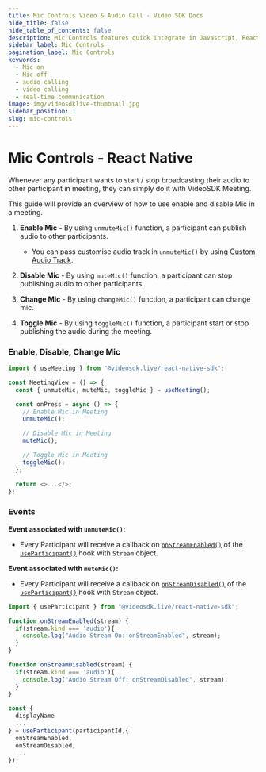 ```yaml
---
title: Mic Controls Video & Audio Call - Video SDK Docs
hide_title: false
hide_table_of_contents: false
description: Mic Controls features quick integrate in Javascript, React JS, Android, IOS, React Native, Flutter with Video SDK to add live video & audio conferencing to your applications.
sidebar_label: Mic Controls
pagination_label: Mic Controls
keywords:
  - Mic on
  - Mic off
  - audio calling
  - video calling
  - real-time communication
image: img/videosdklive-thumbnail.jpg
sidebar_position: 1
slug: mic-controls
---
```


# Mic Controls - React Native

Whenever any participant wants to start / stop broadcasting their audio to other participant in meeting, they can simply do it with VideoSDK Meeting.

This guide will provide an overview of how to use enable and disable Mic in a meeting.

1. **Enable Mic** - By using `unmuteMic()` function, a participant can publish audio to other participants.

   - You can pass customise audio track in `unmuteMic()` by using [Custom Audio Track](/react-native/guide/video-and-audio-calling-api-sdk/features/custom-track/custom-audio-track#custom-track-with-unmutemic).

2. **Disable Mic** - By using `muteMic()` function, a participant can stop publishing audio to other participants.

3. **Change Mic** - By using `changeMic()` function, a participant can change mic.

4. **Toggle Mic** - By using `toggleMic()` function, a participant start or stop publishing the audio during the meeting.

### Enable, Disable, Change Mic

```js
import { useMeeting } from "@videosdk.live/react-native-sdk";

const MeetingView = () => {
  const { unmuteMic, muteMic, toggleMic } = useMeeting();

  const onPress = async () => {
    // Enable Mic in Meeting
    unmuteMic();

    // Disable Mic in Meeting
    muteMic();

    // Toggle Mic in Meeting
    toggleMic();
  };

  return <>...</>;
};
```

### Events

**Event associated with `unmuteMic()`:**

- Every Participant will receive a callback on [`onStreamEnabled()`](../../../api/sdk-reference/use-participant/events#onstreamenabled) of the [`useParticipant()`](../../../api/sdk-reference/use-participant/introduction.md) hook with `Stream` object.

**Event associated with `muteMic()`:**

- Every Participant will receive a callback on [`onStreamDisabled()`](../../../api/sdk-reference/use-participant/events#onstreamdisabled) of the [`useParticipant()`](../../../api/sdk-reference/use-participant/introduction.md) hook with `Stream` object.

```js
import { useParticipant } from "@videosdk.live/react-native-sdk";

function onStreamEnabled(stream) {
  if(stream.kind === 'audio'){
    console.log("Audio Stream On: onStreamEnabled", stream);
  }
}

function onStreamDisabled(stream) {
  if(stream.kind === 'audio'){
    console.log("Audio Stream Off: onStreamDisabled", stream);
  }
}

const {
  displayName
  ...
} = useParticipant(participantId,{
  onStreamEnabled,
  onStreamDisabled,
  ...
});
```

